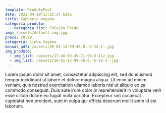 ```yaml
---
template: ProdutoPost
date: 2022-04-19T13:25:27.626Z
title: Sabonete vegano
categoria_produto:
  - categoria_list: Coleção Frida
img: /assets/default-img.jpg
preco: 29,99
categoria: Linha Vegana
manual_pdf: /assets/26-81-13-99-46-8.-5-14-2-.jpg
img_produto:
  - img_list: /assets/17-46-99-49-71-90-5-11z.jpg
  - img_list: /assets/26-81-13-99-46-8.-5-14-2-.jpg
---
```

Lorem ipsum dolor sit amet, consectetur adipiscing elit, sed do eiusmod tempor incididunt ut labore et dolore magna aliqua. Ut enim ad minim veniam, quis nostrud exercitation ullamco laboris nisi ut aliquip ex ea commodo consequat. Duis aute irure dolor in reprehenderit in voluptate velit esse cillum dolore eu fugiat nulla pariatur. Excepteur sint occaecat cupidatat non proident, sunt in culpa qui officia deserunt mollit anim id est laborum.